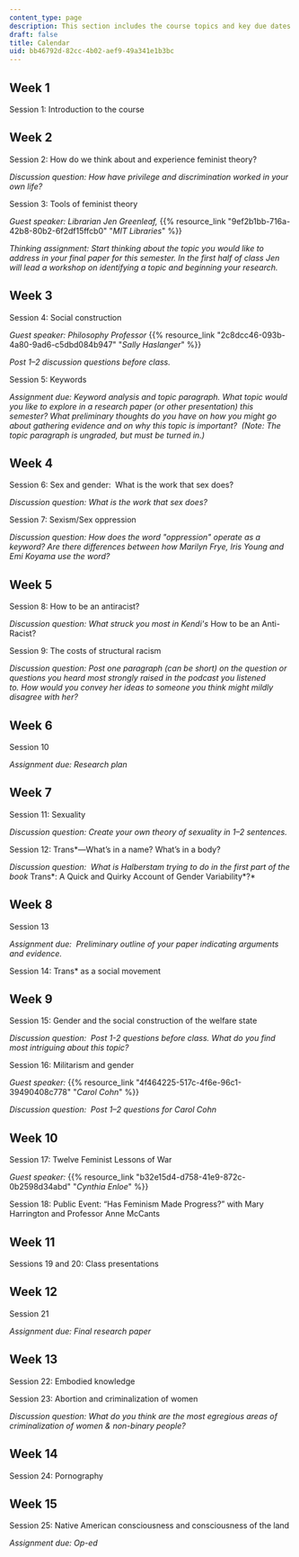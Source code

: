 ```yaml
---
content_type: page
description: This section includes the course topics and key due dates.
draft: false
title: Calendar
uid: bb46792d-82cc-4b02-aef9-49a341e1b3bc
---
```

## Week 1

Session 1: Introduction to the course 

## Week 2

Session 2: How do we think about and experience feminist theory? 

*Discussion question: How have privilege and discrimination worked in your own life?*

Session 3: Tools of feminist theory   

*Guest speaker: Librarian Jen Greenleaf,* {{% resource_link "9ef2b1bb-716a-42b8-80b2-6f2df15ffcb0" "*MIT Libraries*" %}}

*Thinking assignment: Start thinking about the topic you would like to address in your final paper for this semester. In the first half of class Jen will lead a workshop on identifying a topic and beginning your research.*

## Week 3

Session 4: Social construction

*Guest speaker: Philosophy Professor* {{% resource_link "2c8dcc46-093b-4a80-9ad6-c5dbd084b947" "*Sally Haslanger*" %}}

*Post 1–2 discussion questions before class.*

Session 5: Keywords

*Assignment due: Keyword analysis and topic paragraph. What topic would you like to explore in a research paper (or other presentation) this semester? What preliminary thoughts do you have on how you might go about gathering evidence and on why this topic is important?  (Note: The topic paragraph is ungraded, but must be turned in.)*

## Week 4

Session 6: Sex and gender:  What is the work that sex does? 

*Discussion question: What is the work that sex does?*

Session 7: Sexism/Sex oppression

*Discussion question: How does the word "oppression" operate as a keyword? Are there differences between how Marilyn Frye, Iris Young and Emi Koyama use the word?*

## Week 5

Session 8: How to be an antiracist?      

*Discussion question: What struck you most in Kendi's* How to be an Anti-Racist?

Session 9: The costs of structural racism 

*Discussion question: Post one paragraph (can be short) on the question or questions you heard most strongly raised in the podcast you listened to. How would you convey her ideas to someone you think might mildly disagree with her?*

## Week 6

Session 10

*Assignment due: Research plan*

## Week 7

Session 11: Sexuality

*Discussion question: Create your own theory of sexuality in 1–2 sentences.*

Session 12: Trans\*—What’s in a name? What’s in a body?

*Discussion question:  What is Halberstam trying to do in the first part of the book* Trans\*: A Quick and Quirky Account of Gender Variability*?*

## Week 8

Session 13

*Assignment due:  Preliminary outline of your paper indicating arguments and evidence.*

Session 14: Trans\* as a social movement

## Week 9

Session 15: Gender and the social construction of the welfare state 

*Discussion question:  Post 1-2 questions before class. What do you find most intriguing about this topic?*

Session 16: Militarism and gender

*Guest speaker:* {{% resource_link "4f464225-517c-4f6e-96c1-39490408c778" "*Carol Cohn*" %}}

*Discussion question:  Post 1–2 questions for Carol Cohn*

## Week 10

Session 17: Twelve Feminist Lessons of War

*Guest speaker:* {{% resource_link "b32e15d4-d758-41e9-872c-0b2598d34abd" "*Cynthia Enloe*" %}}

Session 18: Public Event: “Has Feminism Made Progress?” with Mary Harrington and Professor Anne McCants

## Week 11

Sessions 19 and 20: Class presentations

## Week 12

Session 21

*Assignment due: Final research paper*

## Week 13

Session 22: Embodied knowledge

Session 23: Abortion and criminalization of women 

*Discussion question: What do you think are the most egregious areas of criminalization of women & non-binary people?*

## Week 14

Session 24: Pornography

## Week 15

Session 25: Native American consciousness and consciousness of the land

*Assignment due: Op-ed*